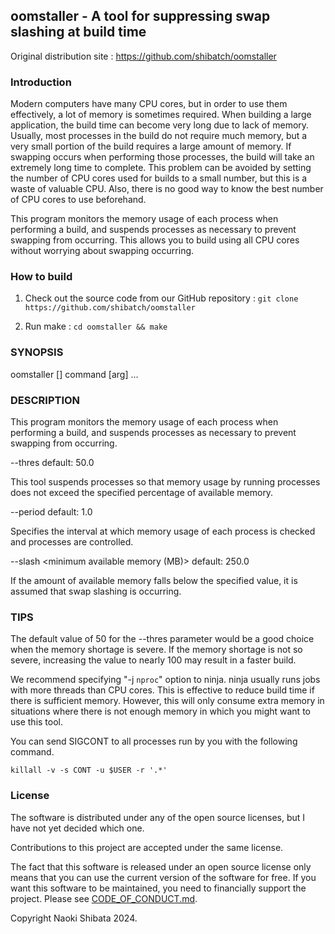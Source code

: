 ## oomstaller - A tool for suppressing swap slashing at build time

Original distribution site : https://github.com/shibatch/oomstaller


### Introduction

Modern computers have many CPU cores, but in order to use them
effectively, a lot of memory is sometimes required. When building a
large application, the build time can become very long due to lack of
memory. Usually, most processes in the build do not require much
memory, but a very small portion of the build requires a large amount
of memory. If swapping occurs when performing those processes, the
build will take an extremely long time to complete. This problem can
be avoided by setting the number of CPU cores used for builds to a
small number, but this is a waste of valuable CPU. Also, there is no
good way to know the best number of CPU cores to use beforehand.

This program monitors the memory usage of each process when performing
a build, and suspends processes as necessary to prevent swapping from
occurring. This allows you to build using all CPU cores without
worrying about swapping occurring.


### How to build

1. Check out the source code from our GitHub repository :
`git clone https://github.com/shibatch/oomstaller`

2. Run make :
`cd oomstaller && make`


### SYNOPSIS

oomstaller [<options>] command [arg] ...


### DESCRIPTION

This program monitors the memory usage of each process when performing a
build, and suspends processes as necessary to prevent swapping from
occurring.

--thres <percentage>                     default:  50.0

This tool suspends processes so that memory usage by running processes
does not exceed the specified percentage of available memory.

--period <seconds>                       default:   1.0

Specifies the interval at which memory usage of each process is checked
and processes are controlled.

--slash <minimum available memory (MB)>  default: 250.0

If the amount of available memory falls below the specified value, it is
assumed that swap slashing is occurring.

### TIPS
The default value of 50 for the --thres parameter would be a good choice
when the memory shortage is severe. If the memory shortage is not so
severe, increasing the value to nearly 100 may result in a faster build.

We recommend specifying "-j `nproc`" option to ninja. ninja usually runs
jobs with more threads than CPU cores. This is effective to reduce build
time if there is sufficient memory. However, this will only consume extra
memory in situations where there is not enough memory in which you might
want to use this tool.

You can send SIGCONT to all processes run by you with the following
command.

```
killall -v -s CONT -u $USER -r '.*'
```


### License

The software is distributed under any of the open source licenses, but
I have not yet decided which one.

Contributions to this project are accepted under the same license.

The fact that this software is released under an open source license
only means that you can use the current version of the software for
free. If you want this software to be maintained, you need to
financially support the project. Please see
[CODE_OF_CONDUCT.md](https://github.com/shibatch/nofreelunch?tab=coc-ov-file).

Copyright Naoki Shibata 2024.
